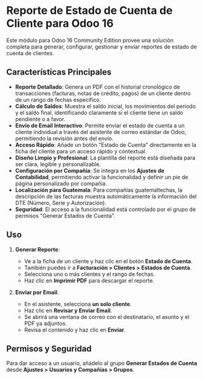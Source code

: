 # Reporte de Estado de Cuenta de Cliente para Odoo 16

Este módulo para Odoo 16 Community Edition provee una solución completa para generar, configurar, gestionar y enviar reportes de estado de cuenta de clientes.

## Características Principales

-   **Reporte Detallado**: Genera un PDF con el historial cronológico de transacciones (facturas, notas de crédito, pagos) de un cliente dentro de un rango de fechas específico.
-   **Cálculo de Saldos**: Muestra el saldo inicial, los movimientos del periodo y el saldo final, identificando claramente si el cliente tiene un saldo pendiente o a favor.
-   **Envío de Email Interactivo**: Permite enviar el estado de cuenta a un cliente individual a través del asistente de correo estándar de Odoo, permitiendo la revisión antes del envío.
-   **Acceso Rápido**: Añade un botón "Estado de Cuenta" directamente en la ficha del cliente para un acceso rápido y contextual.
-   **Diseño Limpio y Profesional**: La plantilla del reporte está diseñada para ser clara, legible y personalizable.
-   **Configuración por Compañía**: Se integra en los **Ajustes de Contabilidad**, permitiendo activar la funcionalidad y definir un pie de página personalizado por compañía.
-   **Localización para Guatemala**: Para compañías guatemaltechas, la descripción de las facturas muestra automáticamente la información del DTE (Número, Serie y Autorización).
-   **Seguridad**: El acceso a la funcionalidad está controlado por el grupo de permisos "Generar Estados de Cuenta".

## Uso

1.  **Generar Reporte**:
    * Ve a la ficha de un cliente y haz clic en el botón **Estado de Cuenta**.
    * También puedes ir a **Facturación > Clientes > Estados de Cuenta**.
    * Selecciona uno o más clientes y el rango de fechas.
    * Haz clic en **Imprimir PDF** para descargar el reporte.

2.  **Enviar por Email**:
    * En el asistente, selecciona **un solo cliente**.
    * Haz clic en **Revisar y Enviar Email**.
    * Se abrirá una ventana de correo con el destinatario, el asunto y el PDF ya adjuntos.
    * Revisa el contenido y haz clic en **Enviar**.

## Permisos y Seguridad

Para dar acceso a un usuario, añádelo al grupo **Generar Estados de Cuenta** desde **Ajustes > Usuarios y Compañías > Grupos**.